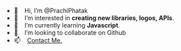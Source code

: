 - 👋  &ensp; Hi, I’m @PrachiPhatak
- 👀  &ensp; I’m interested in <b>creating new libraries, logos, APIs</b>.
- 🌱  &ensp; I’m currently learning <b>Javascript</b>.
- 💞️  &ensp; I’m looking to collaborate on Github
- 📫  &ensp; <a href="https://prachiphatak.github.io/portfolio/contactMe.html"> Contact Me.</a>

<!---
PrachiPhatak/PrachiPhatak is a ✨ special ✨ repository because its `README.md` (this file) appears on your GitHub profile.
You can click the Preview link to take a look at your changes.
--->
